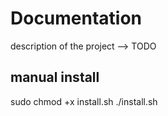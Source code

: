 # Documentation
description of the project --> TODO

## manual install
sudo chmod +x install.sh
./install.sh